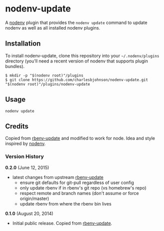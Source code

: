 # nodenv-update

A [nodenv](https://github.com/OiNutter/nodenv) plugin that provides the
`nodenv update` command to update nodenv as well as all installed nodenv plugins.

## Installation

To install nodenv-update, clone this repository into your `~/.nodenv/plugins` directory
(you'll need a recent version of nodenv that supports plugin bundles).

    $ mkdir -p "$(nodenv root)"/plugins
    $ git clone https://github.com/charlesbjohnson/nodenv-update.git "$(nodenv root)"/plugins/nodenv-update

## Usage

    nodenv update

## Credits

Copied from [rbenv-update][] and modified to work for node.
Idea and style inspired by [nodenv](https://github.com/OiNutter/nodenv).

### Version History

**0.2.0** (June 12, 2015)

* latest changes from upstream [rbenv-update][]
  * ensure git defaults for git-pull regardless of user config
  * only update rbenv if in rbenv's git repo (vs homebrew's repo)
  * respect remote and branch names (don't assume or force origin/master)
  * update rbenv from where the rbenv bin lives

**0.1.0** (August 20, 2014)

* Initial public release. Copied from [rbenv-update][].

[rbenv-update]:https://github.com/rkh/rbenv-update
